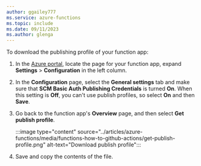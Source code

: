 ```yaml
---
author: ggailey777
ms.service: azure-functions
ms.topic: include
ms.date: 09/11/2023
ms.author: glenga
---
```


To download the publishing profile of your function app:

1. In the [Azure portal](https://portal.azure.com), locate the page for your function app, expand **Settings** > **Configuration** in the left column.

1. In the **Configuration** page, select the **General settings** tab and make sure that **SCM Basic Auth Publishing Credentials** is turned **On**. When this setting is **Off**, you can't use publish profiles, so select **On** and then **Save**. 

1. Go back to the function app's **Overview** page, and then select **Get publish profile**.

   :::image type="content" source="../articles/azure-functions/media/functions-how-to-github-actions/get-publish-profile.png" alt-text="Download publish profile":::

1. Save and copy the contents of the file.